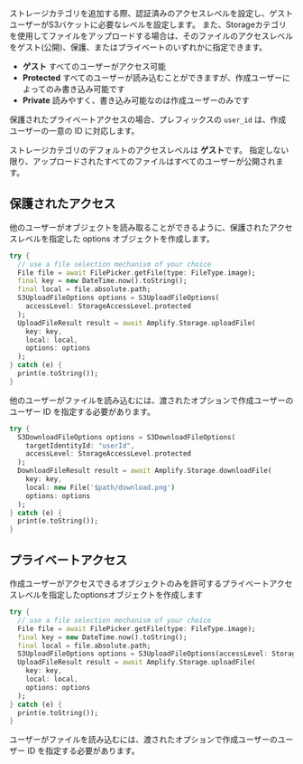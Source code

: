  ストレージカテゴリを追加する際、認証済みのアクセスレベルを設定し、ゲストユーザーがS3バケットに必要なレベルを設定します。 また、Storageカテゴリを使用してファイルをアップロードする場合は、そのファイルのアクセスレベルをゲスト(公開)、保護、またはプライベートのいずれかに指定できます。

- **ゲスト** すべてのユーザーがアクセス可能
- **Protected** すべてのユーザーが読み込むことができますが、作成ユーザーによってのみ書き込み可能です
- **Private** 読みやすく、書き込み可能なのは作成ユーザーのみです

保護されたプライベートアクセスの場合、プレフィックスの `user_id` は、作成ユーザーの一意の ID に対応します。

<amplify-callout>

ストレージカテゴリのデフォルトのアクセスレベルは **ゲスト**です。 指定しない限り、アップロードされたすべてのファイルはすべてのユーザーが公開されます。

</amplify-callout>

## 保護されたアクセス

他のユーザーがオブジェクトを読み取ることができるように、保護されたアクセスレベルを指定した options オブジェクトを作成します。

```dart
try {
  // use a file selection mechanism of your choice
  File file = await FilePicker.getFile(type: FileType.image);
  final key = new DateTime.now().toString();
  final local = file.absolute.path;
  S3UploadFileOptions options = S3UploadFileOptions(
    accessLevel: StorageAccessLevel.protected
  );
  UploadFileResult result = await Amplify.Storage.uploadFile(
    key: key,
    local: local,
    options: options
  );
} catch (e) {
  print(e.toString());
}
```

他のユーザーがファイルを読み込むには、渡されたオプションで作成ユーザーのユーザー ID を指定する必要があります。

```dart
try {
  S3DownloadFileOptions options = S3DownloadFileOptions(
    targetIdentityId: "userId",
    accessLevel: StorageAccessLevel.protected
  );
  DownloadFileResult result = await Amplify.Storage.downloadFile(
    key: key,
    local: new File('$path/download.png')
    options: options
  );
} catch (e) {
  print(e.toString());
}
```

## プライベートアクセス

作成ユーザーがアクセスできるオブジェクトのみを許可するプライベートアクセスレベルを指定したoptionsオブジェクトを作成します

```dart
try {
  // use a file selection mechanism of your choice
  File file = await FilePicker.getFile(type: FileType.image);
  final key = new DateTime.now().toString();
  final local = file.absolute.path;
  S3UploadFileOptions options = S3UploadFileOptions(accessLevel: StorageAccessLevel.private);
  UploadFileResult result = await Amplify.Storage.uploadFile(
    key: key,
    local: local,
    options: options
  );
} catch (e) {
  print(e.toString());
}
```

ユーザーがファイルを読み込むには、渡されたオプションで作成ユーザーのユーザー ID を指定する必要があります。

```dart try { S3DownloadFileOptions options = S3DownloadFileOptions( targetIdentityId: "userId", accessLevel: StorageAccessLevel.private ); DownloadFileResult result = await Amplify.Storage.downloadFile( key: key, local: new File('$path/download.png') options: options ); } catch (e) { print(e.toString()); }
